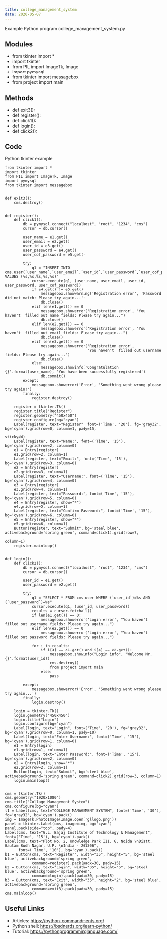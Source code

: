 ```yaml
---
title: college_management_system
date: 2020-05-07
---
```

Example Python program college_management_system.py

## Modules

* from tkinter import *
* import tkinter
* from PIL import ImageTk, Image
* import pymysql
* from tkinter import messagebox
* from project import main

## Methods

* def exit3():
* def register():
* def click1():
* def login():
* def click2():

## Code

Python tkinter example

    from tkinter import *
    import tkinter
    from PIL import ImageTk, Image
    import pymysql
    from tkinter import messagebox
    
    
    def exit3():
        cms.destroy()
    
    
    def register():
        def click1():
            db = pymysql.connect("localhost", "root", "1234", "cms")
            cursor = db.cursor()
    
            user_name = e1.get()
            user_email = e2.get()
            user_id = e3.get()
            user_password = e4.get()
            user_cof_password = e5.get()
    
            try:
                q1 = "INSERT INTO cms.user(`user_name`,`user_email`,`user_id`,`user_password`,`user_cof_password`) VALUES (%s,%s,%s,%s,%s)"
                cursor.execute(q1, (user_name, user_email, user_id, user_password, user_cof_password))
                if e4.get() != e5.get():
                    messagebox.showwarning('Registration error', 'Password did not match: Please try again...')
                    db.close()
                elif len(e1.get()) == 0:
                    messagebox.showerror('Registration error', "You haven't  filled out name fields: Please try again...")
                    db.close()
                elif len(e2.get()) == 0:
                    messagebox.showerror('Registration error', "You haven't  filled out email fields: Please try again...")
                    db.close()
                elif len(e3.get()) == 0:
                    messagebox.showerror('Registration error',
                                         "You haven't  filled out username fields: Please try again...")
                    db.close()
                else:
                    messagebox.showinfo('Congratulation {}'.format(user_name), 'You have been successfully registered')
                    db.commit()
            except:
                messagebox.showerror('Error', 'Something went wrong please try again!')
            finally:
                register.destroy()
    
        register = tkinter.Tk()
        register.title("Register")
        register.geometry("450x450")
        register.configure(bg="cyan")
        Label(register, text="Register", font=('Time', '20'), fg='gray32', bg='cyan').grid(row=0, column=1, pady=15,
                                                                                           sticky=W)
        Label(register, text="Name:", font=('Time', '15'), bg='cyan').grid(row=2, column=0)
        e1 = Entry(register)
        e1.grid(row=2, column=1)
        Label(register, text="Email:", font=('Time', '15'), bg='cyan').grid(row=3, column=0)
        e2 = Entry(register)
        e2.grid(row=3, column=1)
        Label(register, text="Username:", font=('Time', '15'), bg='cyan').grid(row=4, column=0)
        e3 = Entry(register)
        e3.grid(row=4, column=1)
        Label(register, text="Password:", font=('Time', '15'), bg='cyan').grid(row=5, column=0)
        e4 = Entry(register, show="*")
        e4.grid(row=5, column=1)
        Label(register, text="Confirm Password:", font=('Time', '15'), bg='cyan').grid(row=6, column=0)
        e5 = Entry(register, show="*")
        e5.grid(row=6, column=1)
        Button(register, text="Submit", bg='steel blue', activebackground='spring green', command=click1).grid(row=7,
                                                                                                               column=1)
        register.mainloop()
    
    
    def login():
        def click2():
            db = pymysql.connect("localhost", "root", "1234", "cms")
            cursor = db.cursor()
    
            user_id = e1.get()
            user_password = e2.get()
    
            try:
                q1 = "SELECT * FROM cms.user WHERE (`user_id`)=%s AND (`user_password`)=%s"
                cursor.execute(q1, (user_id, user_password))
                results = cursor.fetchall()
                if len(e1.get()) == 0:
                    messagebox.showerror('Login error', "You haven't  filled out username fields: Please try again...")
                elif len(e2.get()) == 0:
                    messagebox.showerror('Login error', "You haven't  filled out password fields: Please try again...")
    
                for i in results:
                    if i[3] == e1.get() and i[4] == e2.get():
                        messagebox.showinfo("Login info", "Welcome Mr.{}".format(user_id))
                        cms.destroy()
                        from project import main
                    else:
                        pass
    
            except:
                messagebox.showerror('Error', 'Something went wrong please try again...')
            finally:
                login.destroy()
    
        login = tkinter.Tk()
        login.geometry("450x450")
        login.title("Login")
        login.configure(bg="cyan")
        Label(login, text="Login", font=('Time', '20'), fg='gray32', bg='cyan').grid(row=0, column=1, pady=10)
        Label(login, text="Enter Username:", font=('Time', '15'), bg='cyan').grid(row=1, column=0)
        e1 = Entry(login)
        e1.grid(row=1, column=1)
        Label(login, text="Enter Password:", font=('Time', '15'), bg='cyan').grid(row=2, column=0)
        e2 = Entry(login, show="*")
        e2.grid(row=2, column=1)
        Button(login, text="Submit", bg='steel blue',  activebackground='spring green', command=click2).grid(row=3, column=1)
        login.mainloop()
    
    
    cms = tkinter.Tk()
    cms.geometry("1920x1080")
    cms.title("Collage Management System")
    cms.configure(bg="cyan")
    l1 = Label(cms, text="COLLEGE MANAGEMENT SYSTEM", font=('Time', '30'), fg='gray32', bg='cyan').pack()
    img = ImageTk.PhotoImage(Image.open('gllogo.png'))
    panel = tkinter.Label(cms, image=img, bg='cyan')
    panel.pack(side="top", pady=4)
    Label(cms, text="G.L. Bajaj Institute of Technology & Management", font=('Time', '15'), bg='cyan').pack()
    Label(cms, text="Plot No. 2, Knowledge Park III, G. Noida \nDistt. Gautam Budh Nagar, U.P. \nIndia - 201306",
          font=('Time', '10'), bg='cyan').pack()
    b1 = Button(cms, text="Register", width="35", height="5", bg='steel blue', activebackground='spring green',
                command=register).pack(padx=30, pady=15)
    b2 = Button(cms, text="Login", width="35", height="5", bg='steel blue', activebackground='spring green',
                command=login).pack(padx=30, pady=15)
    b3 = Button(cms, text="Exit", width="35", height="2", bg='steel blue', activebackground='spring green',
                command=exit3).pack(padx=30, pady=15)
    cms.mainloop()
    

## Useful Links

- Articles: https://python-commandments.org/
- Python shell: https://bsdnerds.org/learn-python/
- Tutorial: https://pythonprogramminglanguage.com/
